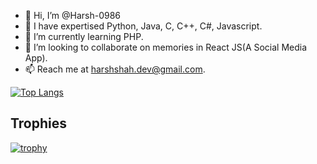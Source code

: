 - 👋 Hi, I’m @Harsh-0986
- 👀 I have expertised Python, Java, C, C++, C#, Javascript.
- 🌱 I’m currently learning PHP.
- 💞️ I’m looking to collaborate on memories in React JS(A Social Media App).
- 📫 Reach me at harshshah.dev@gmail.com.



[![Top Langs](https://github-readme-stats.vercel.app/api/top-langs/?username=Harsh-0986)](https://github.com/Harsh-0986/github-readme-stats)

## Trophies
[![trophy](https://github-profile-trophy.vercel.app/?username=harsh-0986&theme=onedark)](https://github.com/ryo-ma/github-profile-trophy)

